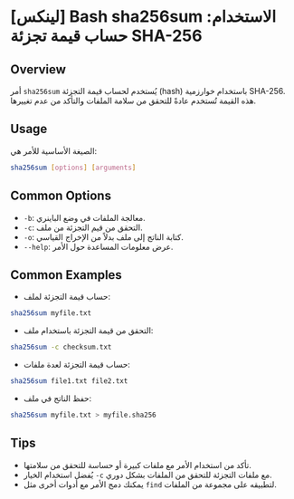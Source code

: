 # [لينكس] Bash sha256sum الاستخدام: حساب قيمة تجزئة SHA-256

## Overview
أمر `sha256sum` يُستخدم لحساب قيمة التجزئة (hash) باستخدام خوارزمية SHA-256. هذه القيمة تُستخدم عادةً للتحقق من سلامة الملفات والتأكد من عدم تغييرها.

## Usage
الصيغة الأساسية للأمر هي:
```bash
sha256sum [options] [arguments]
```

## Common Options
- `-b`: معالجة الملفات في وضع الباينري.
- `-c`: التحقق من قيم التجزئة من ملف.
- `-o`: كتابة الناتج إلى ملف بدلاً من الإخراج القياسي.
- `--help`: عرض معلومات المساعدة حول الأمر.

## Common Examples
- حساب قيمة التجزئة لملف:
```bash
sha256sum myfile.txt
```

- التحقق من قيمة التجزئة باستخدام ملف:
```bash
sha256sum -c checksum.txt
```

- حساب قيمة التجزئة لعدة ملفات:
```bash
sha256sum file1.txt file2.txt
```

- حفظ الناتج في ملف:
```bash
sha256sum myfile.txt > myfile.sha256
```

## Tips
- تأكد من استخدام الأمر مع ملفات كبيرة أو حساسة للتحقق من سلامتها.
- يُفضل استخدام الخيار `-c` مع ملفات التجزئة للتحقق من الملفات بشكل دوري.
- يمكنك دمج الأمر مع أدوات أخرى مثل `find` لتطبيقه على مجموعة من الملفات.